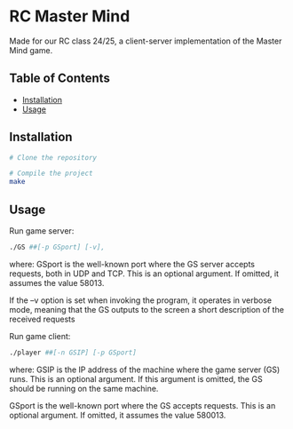# RC Master Mind

Made for our RC class 24/25, a client-server implementation of the Master Mind game.

## Table of Contents

- [Installation](#installation)
- [Usage](#usage)

## Installation

```bash
# Clone the repository

# Compile the project
make

```

## Usage

Run game server:

```bash
./GS ##[-p GSport] [-v],
```
where:
GSport is the well-known port where the GS server accepts requests, both
in UDP and TCP. This is an optional argument. If omitted, it assumes the
value 58013.

If the –v option is set when invoking the program, it operates in verbose mode, meaning
that the GS outputs to the screen a short description of the received requests

Run game client:

```bash
./player ##[-n GSIP] [-p GSport]
```
where:
GSIP is the IP address of the machine where the game server (GS) runs.
This is an optional argument. If this argument is omitted, the GS should be
running on the same machine.

GSport
is the well-known port where the GS accepts requests. This is an optional argument. If omitted, it assumes the value
580013.